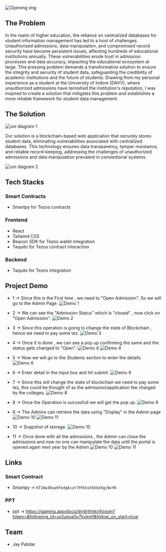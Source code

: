 ![Opening img](utils/img1.png)

## The Problem
In the realm of higher education, the reliance on centralized databases for student information management has led to a host of challenges. Unauthorized admissions, data manipulation, and compromised record security have become persistent issues, affecting hundreds of educational institutions annually. These vulnerabilities erode trust in admission processes and data accuracy, impacting the educational ecosystem at large. This pressing problem demands a transformative solution to ensure the integrity and security of student data, safeguarding the credibility of academic institutions and the future of students. Drawing from my personal experience as a student at the University of Indore (DAVV), where unauthorized admissions have tarnished the institution's reputation, I was inspired to create a solution that mitigates this problem and establishes a more reliable framework for student data management.

## The Solution
![uni diagram 1](utils/img2.png)

Our solution is a blockchain-based web application that securely stores student data, eliminating vulnerabilities associated with centralized databases. This technology ensures data transparency, tamper resistance, and reliable record-keeping, addressing the challenges of unauthorized admissions and data manipulation prevalent in conventional systems.

![uni diagram 2](utils/img3.png)

## Tech Stacks
### Smart Contracts
- Smartpy for Tezos contracts

### Frontend
- React
- Tailwind CSS
- Beacon SDK for Tezos wallet integration
- Taquito for Tezos contract interaction

### Backend
- Taquito for Tezos integration

## Project Demo

- 1 -> Since this is the First time , we need to "Open Admission". So we will go to the Admin Page.
![Demo 1](utils/demo/1.jpg)

- 2 -> We can see the "Admission Status" which is "closed" , now click on "Open Admission".
![Demo 2](utils/demo/2.jpg)

- 3 -> Since this operation is going to change the state of Blockchain , hence we need to pay some tez.
![Demo 3](utils/demo/3.jpg)

- 4 -> Once it is done , we can see a pop up confirming the same and the status gets changed to "Open".
![Demo 4](utils/demo/4.jpg) ![Demo 4](utils/demo/5.jpg)

- 5 -> Now we will go to the Students section to enter the details.
![Demo 6](utils/demo/6.jpg)

- 6 -> Enter detail in the input box and hit submit.
![Demo 6](utils/demo/6.jpg)

- 7 -> Since this will change the state of blockchain we need to pay some tez, this could be thought of as the admission/application fee charged by the colleges.
![Demo 8](utils/demo/8.jpg)

- 8 -> Once the Operation is succesfull we will get the pop up.
![Demo 9](utils/demo/9.jpg)

- 9 -> The Admins can retrieve the data using "Display" in the Admin page
![Demo 10](utils/demo/10.jpg) ![Demo 11](utils/demo/11.jpg)

- 10 -> Snapshot of storage.
![Demo 10](utils/demo/12.jpg)

- 11 -> Once done with all the admissions , the Admin can close the admissions and now no one can manipulate the data until the portal is opened again next year by the Admin
![Demo 10](utils/demo/13.jpg) ![Demo 11](utils/demo/15.jpg)

## Links

### Smart Contract
- Smartpy -> `KT1Na3Ewa9fodgAcut79fkSsh5kUiKgjNxYN`

### PPT
- ppt -> https://gamma.app/docs/dri4rhhtky9zxom?token=&following_id=us1upoa5v7kvkmf&follow_on_start=true

## Team
- Jay Patidar
